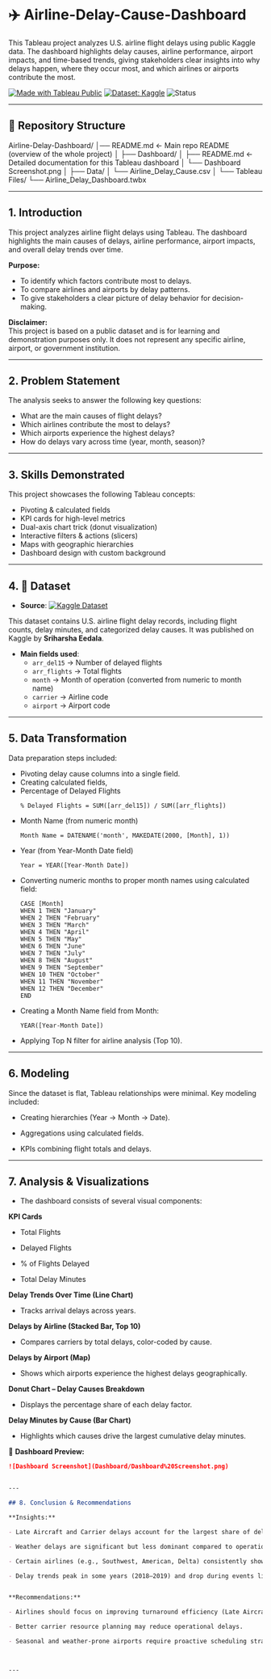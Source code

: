 # ✈️ Airline-Delay-Cause-Dashboard
This Tableau project analyzes U.S. airline flight delays using public Kaggle data. The dashboard highlights delay causes, airline performance, airport impacts, and time-based trends, giving stakeholders clear insights into why delays happen, where they occur most, and which airlines or airports contribute the most.


[![Made with Tableau Public](https://img.shields.io/badge/Made%20with-Tableau%20Public-blue?logo=tableau)](https://public.tableau.com/app/profile/ogheneochuko.ogidiagba/viz/AirlineDelayCause_17590191912560/AirlineDelayCause)
[![Dataset: Kaggle](https://img.shields.io/badge/Dataset-Kaggle-orange)](https://www.kaggle.com/datasets/sriharshaeedala/airline-delay?resource=download)
![Status](https://img.shields.io/badge/Status-Completed-success)

---

## 📂 Repository Structure
Airline-Delay-Dashboard/
│── README.md   ← Main repo README (overview of the whole project)
│
├── Dashboard/
│   ├── README.md   ← Detailed documentation for this Tableau dashboard
│   └── Dashboard Screenshot.png
│
├── Data/
│   └── Airline_Delay_Cause.csv
│
└── Tableau Files/
    └── Airline_Delay_Dashboard.twbx

---

## 1. Introduction

This project analyzes airline flight delays using Tableau. The dashboard highlights the main causes of delays, airline performance, airport impacts, and overall delay trends over time.

**Purpose:**

- To identify which factors contribute most to delays.  
- To compare airlines and airports by delay patterns.  
- To give stakeholders a clear picture of delay behavior for decision-making.  

**Disclaimer:**  
This project is based on a public dataset and is for learning and demonstration purposes only. It does not represent any specific airline, airport, or government institution.

---

## 2. Problem Statement

The analysis seeks to answer the following key questions:

- What are the main causes of flight delays?  
- Which airlines contribute the most to delays?  
- Which airports experience the highest delays?  
- How do delays vary across time (year, month, season)?  

---

## 3. Skills Demonstrated

This project showcases the following Tableau concepts:

- Pivoting & calculated fields  
- KPI cards for high-level metrics  
- Dual-axis chart trick (donut visualization)  
- Interactive filters & actions (slicers)  
- Maps with geographic hierarchies  
- Dashboard design with custom background  

---

## 4. 📂 Dataset  
- **Source**: [![Kaggle Dataset](https://img.shields.io/badge/Kaggle-Airline%20Delay%20Dataset-blue)](https://www.kaggle.com/datasets/sriharshaeedala/airline-delay?resource=download)

This dataset contains U.S. airline flight delay records, including flight counts, delay minutes, and categorized delay causes. It was published on Kaggle by **Sriharsha Eedala**.
- **Main fields used**:  
  - `arr_del15` → Number of delayed flights  
  - `arr_flights` → Total flights  
  - `month` → Month of operation (converted from numeric to month name)  
  - `carrier` → Airline code  
  - `airport` → Airport code

---

## 5. Data Transformation

Data preparation steps included:

- Pivoting delay cause columns into a single field.  
- Creating calculated fields,  
- Percentage of Delayed Flights
  ```text
  % Delayed Flights = SUM([arr_del15]) / SUM([arr_flights])

- Month Name (from numeric month)
  ```text
  Month Name = DATENAME('month', MAKEDATE(2000, [Month], 1))

- Year (from Year-Month Date field)
  ```text
  Year = YEAR([Year-Month Date])

- Converting numeric months to proper month names using calculated field:
  ```text
  CASE [Month]
  WHEN 1 THEN "January"
  WHEN 2 THEN "February"
  WHEN 3 THEN "March"
  WHEN 4 THEN "April"
  WHEN 5 THEN "May"
  WHEN 6 THEN "June"
  WHEN 7 THEN "July"
  WHEN 8 THEN "August"
  WHEN 9 THEN "September"
  WHEN 10 THEN "October"
  WHEN 11 THEN "November"
  WHEN 12 THEN "December"
  END

- Creating a Month Name field from Month:
  ```text
  YEAR([Year-Month Date])

- Applying Top N filter for airline analysis (Top 10).


---

## 6. Modeling

Since the dataset is flat, Tableau relationships were minimal. Key modeling included:

- Creating hierarchies (Year → Month → Date).

- Aggregations using calculated fields.

- KPIs combining flight totals and delays.

---

## 7. Analysis & Visualizations

- The dashboard consists of several visual components:

**KPI Cards**

- Total Flights

- Delayed Flights

- % of Flights Delayed

- Total Delay Minutes


**Delay Trends Over Time (Line Chart)**

- Tracks arrival delays across years.


**Delays by Airline (Stacked Bar, Top 10)**

- Compares carriers by total delays, color-coded by cause.


**Delays by Airport (Map)**

- Shows which airports experience the highest delays geographically.


**Donut Chart – Delay Causes Breakdown**

- Displays the percentage share of each delay factor.


**Delay Minutes by Cause (Bar Chart)**

- Highlights which causes drive the largest cumulative delay minutes.


📸 **Dashboard Preview:**
```markdown
![Dashboard Screenshot](Dashboard/Dashboard%20Screenshot.png)


---

## 8. Conclusion & Recommendations

**Insights:**

- Late Aircraft and Carrier delays account for the largest share of delay minutes.

- Weather delays are significant but less dominant compared to operational causes.

- Certain airlines (e.g., Southwest, American, Delta) consistently show higher delays.

- Delay trends peak in some years (2018–2019) and drop during events like 2020.


**Recommendations:**

- Airlines should focus on improving turnaround efficiency (Late Aircraft).

- Better carrier resource planning may reduce operational delays.

- Seasonal and weather-prone airports require proactive scheduling strategies.



---
